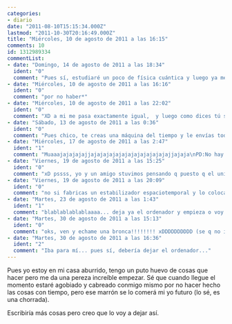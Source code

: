 ```yaml
---
categories:
- diario
date: "2011-08-10T15:15:34.000Z"
lastmod: "2011-10-30T20:16:49.000Z"
title: "Miércoles, 10 de agosto de 2011 a las 16:15"
comments: 10
id: 1312989334
commentList:
- date: "Domingo, 14 de agosto de 2011 a las 18:34"
  ident: "0"
  comment: "Pues sí, estudiaré un poco de física cuántica y luego ya me hago mi propia máquina del tiempo, si seguro que hay tutoriales en YouTube."
- date: "Miércoles, 10 de agosto de 2011 a las 16:16"
  ident: "0"
  comment: "por no haber*"
- date: "Miércoles, 10 de agosto de 2011 a las 22:02"
  ident: "0"
  comment: "XD a mi me pasa exactamente igual,  y luego como dices tú se come el marron mi yo del futuro, y lo peor es que me cabreo también con mi yo del pasado."
- date: "Sábado, 13 de agosto de 2011 a las 0:36"
  ident: "0"
  comment: "Pues chico, te creas una máquina del tiempo y le envías todo el trabajo hecho a tu yo del pasado. Mira tú qué fácil ¡Si es que os complicáis de una manera que yo no entiendo!"
- date: "Miércoles, 17 de agosto de 2011 a las 2:47"
  ident: "1"
  comment: "Muaaajajajajajjajajajajajajajajajajajajajjajaja\nPD:No hay PD ;)"
- date: "Viernes, 19 de agosto de 2011 a las 15:25"
  ident: "0"
  comment: "xD pssss, yo y un amigo stuvimos pensando q puesto q el universo, la tierra, el sistema solar, la galaxia, toooodo se mueve de mil formas distintas... si viajas nel tiempo apareceras en medio de la nada :( xDDD"
- date: "Viernes, 19 de agosto de 2011 a las 20:09"
  ident: "0"
  comment: "no si fabricas un estabilizador espaciotemporal y lo colocas donde quieres aparecer ya sea en el futuro o en el pasado."
- date: "Martes, 23 de agosto de 2011 a las 1:43"
  ident: "1"
  comment: "blablablablablaaaa... deja ya el ordenador y empieza o voy a tu casa y te echo la bronca , sé donde vives ¬¬"
- date: "Martes, 30 de agosto de 2011 a las 15:13"
  ident: "0"
  comment: "oks, ven y echame una bronca!!!!!!!! xDDDDDDDDDD (se q no iba pa mí :(   )"
- date: "Martes, 30 de agosto de 2011 a las 16:36"
  ident: "2"
  comment: "Iba para mí... pues sí, debería dejar el ordenador..."
---
```


Pues yo estoy en mi casa aburrido, tengo un puto huevo de cosas que hacer pero me da una pereza increíble empezar.  Sé que cuando llegue el momento estaré agobiado y cabreado conmigo mismo por no hacer hecho las cosas con tiempo, pero ese marrón se lo comerá mi yo futuro (lo sé, es una chorrada).   
  
Escribiría más cosas pero creo que lo voy a dejar así.